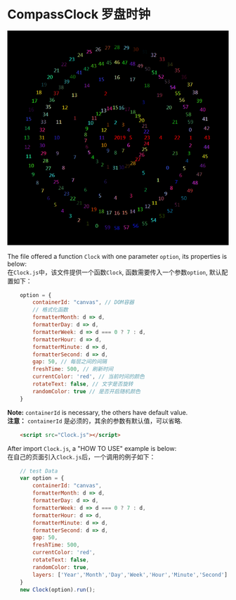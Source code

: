 # CompassClock 罗盘时钟

<img src="Clock.gif">

The file offered a function `Clock` with one parameter `option`, its properties is below:  
在`Clock.js`中，该文件提供一个函数`Clock`, 函数需要传入一个参数`option`, 默认配置如下：

```js
    option = {
        containerId: "canvas", // DOM容器
        // 格式化函数
        formatterMonth: d => d,
        formatterDay: d => d,
        formatterWeek: d => d === 0 ? 7 : d,
        formatterHour: d => d,
        formatterMinute: d => d,
        formatterSecond: d => d,
        gap: 50, // 每层之间的间隔
        freshTime: 500, // 刷新时间
        currentColor: 'red', // 当前时间的颜色
        rotateText: false, // 文字是否旋转
        randomColor: true // 是否开启随机颜色
    }
```

**Note:** `containerId` is necessary, the others have default value.  
**注意：** `containerId` 是必须的，其余的参数有默认值，可以省略.


```html
    <script src="Clock.js"></script>
```

After import `Clock.js`, a "HOW TO USE" example is below:  
在自己的页面引入`Clock.js`后，一个调用的例子如下：

```js
    // test Data
    var option = {
        containerId: "canvas",
        formatterMonth: d => d,
        formatterDay: d => d,
        formatterWeek: d => d === 0 ? 7 : d,
        formatterHour: d => d,
        formatterMinute: d => d,
        formatterSecond: d => d,
        gap: 50,
        freshTime: 500,
        currentColor: 'red',
        rotateText: false,
        randomColor: true,
        layers: ['Year','Month','Day','Week','Hour','Minute','Second']
    }
    new Clock(option).run();
```